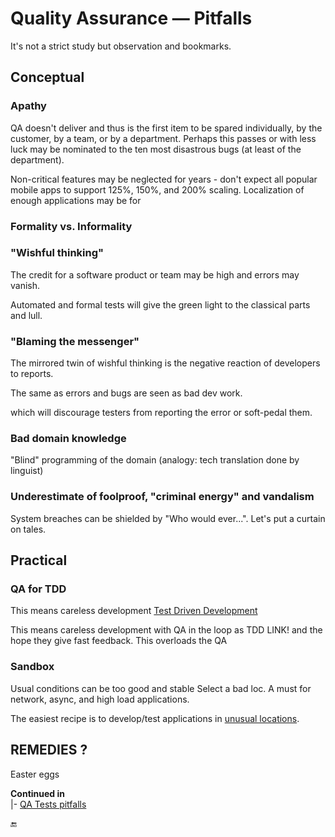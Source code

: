 # Quality Assurance &mdash; Pitfalls

It's not a strict study but observation and bookmarks.
 
## Conceptual

### Apathy

QA doesn't deliver and thus is the first item to be spared individually, by the customer, by a team, or by a department. Perhaps this passes or with less luck may be nominated to the ten most disastrous bugs (at least of the department). 

Non-critical features may be neglected for years - don't expect all popular mobile apps to support 125%, 150%, and 200% scaling. Localization of enough applications may be for 

###  Formality vs. Informality

### "Wishful thinking"

The credit for a software product or team may be high and errors may vanish.

Automated and formal tests will give the green light to the classical parts and lull.

### "Blaming the messenger"

The mirrored twin of wishful thinking is the negative reaction of developers to reports.

The same as errors and bugs are seen as bad dev work.

which will discourage testers from reporting the error or soft-pedal them.

### Bad domain knowledge

"Blind" programming of the domain (analogy: tech translation done by linguist)

### Underestimate of foolproof, "criminal energy" and vandalism

System breaches can be shielded by "Who would ever...". Let's put a curtain on tales.

## Practical

 ### QA for TDD

This means careless development  [Test Driven Development](../../tests/asDrive)

This means careless development with QA in the loop as TDD LINK! and the hope they give fast feedback. This overloads the QA

### Sandbox

Usual conditions can be too good and stable  Select a bad loc. A must for network, async, and high load applications.

The easiest recipe is to develop/test applications in [unusual locations](../../../pencraft/README%2B/offtopic/anti-home-office.md).



## REMEDIES ?

Easter eggs

**Continued in**\
|- [QA Tests pitfalls](../../tests/asQA/README+/QA_tests-pitfalls.md)

🔚
